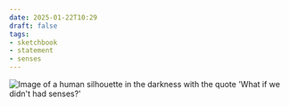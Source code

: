 ```yaml
---
date: 2025-01-22T10:29
draft: false
tags:
- sketchbook
- statement
- senses
---
```

![Image of a human silhouette in the darkness with the quote 'What if we didn't had senses?'](/attachment/zettel-notes/attachment-2025-01-22.jpg)
